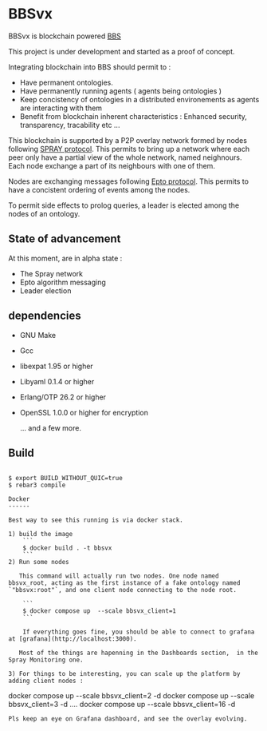 BBSvx
=====


BBSvx is blockchain powered [BBS](https://github.com/netboz/bbs)

This project is under development and started as a proof of concept.

Integrating blockchain into BBS should permit to :

* Have permanent ontologies.
* Have permanently running agents ( agents being ontologies )
* Keep concistency of ontologies in a distributed environements as agents are interacting with them
* Benefit from blockchain inherent characteristics : Enhanced security, transparency, tracability etc ...

This blockchain is supported by a P2P overlay network formed by nodes following [SPRAY protocol](https://hal.science/hal-01203363). This permits to bring up a network where each peer only have a partial view of the whole network, named neighnours. Each node exchange a part of its neighbours with one of them.

Nodes are exchanging messages following [Epto protocol](https://www.dpss.inesc-id.pt/~mm/papers/2015/middleware_epto.pdf). This permits to have a concistent ordering of events among the nodes.

To permit side effects to prolog queries, a leader is elected among the nodes of an ontology.


State of advancement
--------------------

At this moment, are in alpha state :

  * The Spray network
  * Epto algorithm messaging
  * Leader election

dependencies
------------

* GNU Make
* Gcc
* libexpat 1.95 or higher
* Libyaml 0.1.4 or higher
* Erlang/OTP 26.2 or higher
* OpenSSL 1.0.0 or higher for encryption

  ... and a few more.

Build
-----
```
```
    $ export BUILD_WITHOUT_QUIC=true
    $ rebar3 compile
```
Docker
------

Best way to see this running is via docker stack.

1) build the image
    ```
    $ docker build . -t bbsvx
    ```
2) Run some nodes

   This command will actually run two nodes. One node named bbsvx_root, acting as the first instance of a fake ontology named `"bbsvx:root"`, and one client node connecting to the node root.

    ```
    $ docker compose up  --scale bbsvx_client=1    
    ```
    
    If everything goes fine, you should be able to connect to grafana at [grafana](http://localhost:3000).

   Most of the things are hapenning in the Dashboards section,  in the Spray Monitoring one.

3) For things to be interesting, you can scale up the platform by adding client nodes :
   ```
   docker compose up  --scale bbsvx_client=2 -d
   docker compose up  --scale bbsvx_client=3 -d
   ....
   docker compose up  --scale bbsvx_client=16 -d
   ```
Pls keep an eye on Grafana dashboard, and see the overlay evolving.

   
